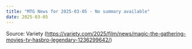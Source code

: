 ```yaml
---
title: "MTG News for 2025-03-05 - No summary available"
date: 2025-03-05
---
```




Source: Variety (https://variety.com/2025/film/news/magic-the-gathering-movies-tv-hasbro-legendary-1236299642/)
